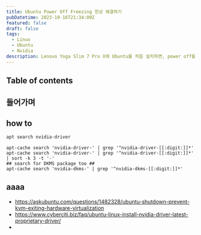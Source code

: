 ```yaml
---
title: Ubuntu Power Off Freezing 현상 해결하기
pubDatetime: 2023-10-16T21:34:00Z
featured: false
draft: false
tags:
  - Linux
  - Ubuntu
  - Nvidia
description: Lenovo Yoga Slim 7 Pro X에 Ubuntu를 처음 설치하면, power off를 했을 때 벽돌이 된다...
---
```


## Table of contents

## 들어가며

## how to

```zsh
apt search nvidia-driver
```

```
apt-cache search 'nvidia-driver-' | grep '^nvidia-driver-[[:digit:]]*'
apt-cache search 'nvidia-driver-' | grep '^nvidia-driver-[[:digit:]]*' | sort -k 3 -t '-'
## search for DKMS package too ##
apt-cache search 'nvidia-dkms-' | grep '^nvidia-dkms-[[:digit:]]*'

```

## aaaa

- <https://askubuntu.com/questions/1482328/ubuntu-shutdown-prevent-kvm-exiting-hardware-virtualization>
- <https://www.cyberciti.biz/faq/ubuntu-linux-install-nvidia-driver-latest-proprietary-driver/>
-
